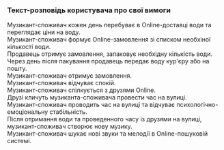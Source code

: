 ### Текст-розповідь користувача про свої вимоги
Музикант-споживач кожен день перебуває в Online-доставці води та переглядає ціни на воду.  
Музикант-споживач формує Online-замовлення зі списком необхіної кількості води.  
Продавець отримує замовлення, запаковує необхідну кількість води.  
Через день після пакування продавець передає воду кур'єру або на пошту.  
Музикант-споживач отримує замовлення.  
Музикант-споживач відчуває спокій.  
Музикант-споживач спілкується з друзями Online.  
Друзі кличуть музиканта-споживача провести час на вулиці.  
Музикант-споживач проводить час на вулиці та відчуває психологічно-емоціональну стабільність.  
Після отримання води та проведенного часу із друзями на вулиці, музикант-споживач створює нову музику.  
Музикант-споживач шукає нові звуки та мелодії в Online-пошуковій системі.
